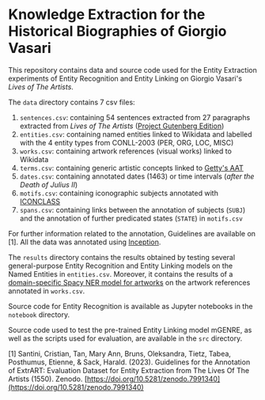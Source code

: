 # Knowledge Extraction for the Historical Biographies of Giorgio Vasari

This repository contains data and source code used for the Entity Extraction experiments of Entity Recognition and Entity Linking on Giorgio Vasari's *Lives of The Artists*.

The `data` directory contains 7 csv files:

1. `sentences.csv`: containing 54 sentences extracted from 27 paragraphs extracted from *Lives of The Artists* ([Project Gutenberg Edition](https://www.gutenberg.org/ebooks/25326))
2. `entities.csv`: containing named entities linked to Wikidata and labelled with the 4 entity types from CONLL-2003 (PER, ORG, LOC, MISC)
3. `works.csv`: containing artwork references (visual works) linked to Wikidata
4. `terms.csv`: containing generic artistic concepts linked to [Getty's AAT](https://www.getty.edu/research/tools/vocabularies/aat/)
5. `dates.csv`: containing annotated dates (1463) or time intervals (*after the Death of Julius II*)
6. `motifs.csv`: containing iconographic subjects annotated with [ICONCLASS](www.iconclass.org)
7. `spans.csv`: containing links between the annotation of subjects (`SUBJ`) and the annotation of further predicated states (`STATE`) in `motifs.csv`


For further information related to the annotation, Guidelines are available on \[1\]. All the data was annotated using [Inception](https://inception-project.github.io/).

The `results` directory contains the results obtained by testing several general-purpose Entity Recognition and Entity Linking models on the Named Entities in `entities.csv`. 
Moreover, it contains the results of a [domain-specific Spacy NER model for artworks](https://github.com/HPI-Information-Systems/art-ner-dataset) on the artwork references annotated in `works.csv`.

Source code for Entity Recognition is available as Jupyter notebooks in the `notebook` directory.

Source code used to test the pre-trained Entity Linking model mGENRE, as well as the scripts used for evaluation, are available in the `src` directory.

\[1\] Santini, Cristian, Tan, Mary Ann, Bruns, Oleksandra, Tietz, Tabea, Posthumus, Etienne, & Sack, Harald. (2023). Guidelines for the Annotation of ExtrART: Evaluation Dataset for Entity Extraction from The Lives Of The Artists (1550). Zenodo. [https://doi.org/10.5281/zenodo.7991340](https://doi.org/10.5281/zenodo.7991340)